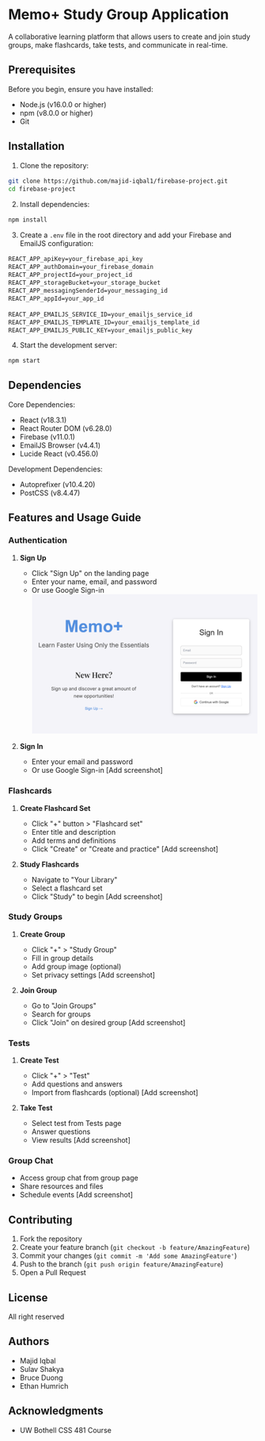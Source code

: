 # Memo+ Study Group Application

A collaborative learning platform that allows users to create and join study groups, make flashcards, take tests, and communicate in real-time.

## Prerequisites

Before you begin, ensure you have installed:
- Node.js (v16.0.0 or higher)
- npm (v8.0.0 or higher)
- Git

## Installation

1. Clone the repository:
```bash
git clone https://github.com/majid-iqbal1/firebase-project.git
cd firebase-project
```

2. Install dependencies:
```bash
npm install
```

3. Create a `.env` file in the root directory and add your Firebase and EmailJS configuration:
```env
REACT_APP_apiKey=your_firebase_api_key
REACT_APP_authDomain=your_firebase_domain
REACT_APP_projectId=your_project_id
REACT_APP_storageBucket=your_storage_bucket
REACT_APP_messagingSenderId=your_messaging_id
REACT_APP_appId=your_app_id

REACT_APP_EMAILJS_SERVICE_ID=your_emailjs_service_id
REACT_APP_EMAILJS_TEMPLATE_ID=your_emailjs_template_id
REACT_APP_EMAILJS_PUBLIC_KEY=your_emailjs_public_key
```

4. Start the development server:
```bash
npm start
```

## Dependencies

Core Dependencies:
- React (v18.3.1)
- React Router DOM (v6.28.0)
- Firebase (v11.0.1)
- EmailJS Browser (v4.4.1)
- Lucide React (v0.456.0)

Development Dependencies:
- Autoprefixer (v10.4.20)
- PostCSS (v8.4.47)

## Features and Usage Guide

### Authentication
1. **Sign Up**
   - Click "Sign Up" on the landing page
   - Enter your name, email, and password
   - Or use Google Sign-in
   ![Signup Page](./screenshots/signup.png)

2. **Sign In**
   - Enter your email and password
   - Or use Google Sign-in
   [Add screenshot]

### Flashcards
1. **Create Flashcard Set**
   - Click "+" button > "Flashcard set"
   - Enter title and description
   - Add terms and definitions
   - Click "Create" or "Create and practice"
   [Add screenshot]

2. **Study Flashcards**
   - Navigate to "Your Library"
   - Select a flashcard set
   - Click "Study" to begin
   [Add screenshot]

### Study Groups
1. **Create Group**
   - Click "+" > "Study Group"
   - Fill in group details
   - Add group image (optional)
   - Set privacy settings
   [Add screenshot]

2. **Join Group**
   - Go to "Join Groups"
   - Search for groups
   - Click "Join" on desired group
   [Add screenshot]

### Tests
1. **Create Test**
   - Click "+" > "Test"
   - Add questions and answers
   - Import from flashcards (optional)
   [Add screenshot]

2. **Take Test**
   - Select test from Tests page
   - Answer questions
   - View results
   [Add screenshot]

### Group Chat
- Access group chat from group page
- Share resources and files
- Schedule events
[Add screenshot]

## Contributing

1. Fork the repository
2. Create your feature branch (`git checkout -b feature/AmazingFeature`)
3. Commit your changes (`git commit -m 'Add some AmazingFeature'`)
4. Push to the branch (`git push origin feature/AmazingFeature`)
5. Open a Pull Request

## License

All right reserved

## Authors
- Majid Iqbal
- Sulav Shakya
- Bruce Duong
- Ethan Humrich

## Acknowledgments
- UW Bothell CSS 481 Course
